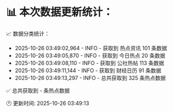 📊 本次数据更新统计：
==========================

📈 数据分类统计：
- 2025-10-26 03:49:02,964 - INFO - 获取到 热点资讯 101 条数据
- 2025-10-26 03:49:05,870 - INFO - 获取到 今日热点 20 条数据
- 2025-10-26 03:49:08,110 - INFO - 获取到 公社热帖 113 条数据
- 2025-10-26 03:49:11,144 - INFO - 获取到 财经日历 91 条数据
- 2025-10-26 03:49:13,297 - INFO - 总共获取到 325 条热点数据

✅ 总共获取到 - 条热点数据

🕐 更新时间: 2025-10-26 03:49:13
